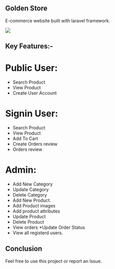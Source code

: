  ## Golden Store 
 
 E-commerce website built with laravel framework.
 
 ![ ]( /images/products/user_homepage.png)
 
## Key Features:-

 # Public User:
   * Search Product
   * View Product
   * Create User Account

 # Signin User:
   * Search Product
   * View Product
   * Add To Cart
   * Create Orders review
   * Orders review
 
 # Admin:
  * Add New Category
  * Update Category
  * Delete Category
  * Add New Product.
  * Add Product images
  * Add product attributes 
  * Update Product 
  * Delete Product
  * View orders 
  *Update Order Status
  * View all registerd users.

## Conclusion
   Feel free to use this project or report an Issue.
